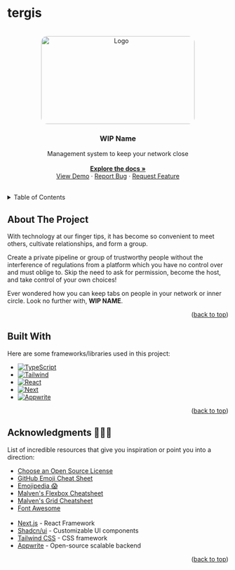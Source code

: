 # tergis


<!-- PROJECT LOGO -->
<br />
<div align="center" id='readme-top'>
  <img src="https://cdn.dribbble.com/users/5030338/screenshots/11158900/media/4a1c09cd612996098031920bf821a9ea.gif" alt="Logo" target='blank' width="350" height="200" style='border-radius: 1em'>

  <h3 align="center">WIP Name</h3>

  <p align="center">
    Management system to keep your network close
    <br />
    <br />
    <a href="https://github.com/WackyChomp/tergis"><strong>Explore the docs »</strong></a>
    <br />
    <a href="https://github.com/WackyChomp/tergis">View Demo</a>
    ·
    <a href="https://github.com/WackyChomp/tergis/issues">Report Bug</a>
    ·
    <a href="https://github.com/WackyChomp/tergis/issues">Request Feature</a>
  </p>
</div>

<br />


<!-- TABLE OF CONTENTS -->
<details>
  <summary>Table of Contents</summary>
  <ol>
    <li><a href="#about-the-project">About The Project</a></li>
    <li><a href="#built-with">Built With</a></li>
    <li><a href="#acknowledgments">Acknowledgments</a></li>
    <li><a href="#"></a></li>
    <li><a href="#"></a></li>
  </ol>
</details>


## About The Project
With technology at our finger tips, it has become so convenient to meet others, cultivate relationships, and form a group. 

Create a private pipeline or group of trustworthy people without the interference of regulations from a platform which you have no control over and must oblige to. Skip the need to ask for permission, become the host, and take control of your own choices!

Ever wondered how you can keep tabs on people in your network or inner circle. Look no further with, <b>WIP NAME</b>.

<p align="right">(<a href="#readme-top">back to top</a>)</p>



<!-- BUILT WITH -->
## Built With
Here are some frameworks/libraries used in this project:
* [![TypeScript][TypeScript]][TypeScript-url]
* [![Tailwind][Tailwind.css]][Tailwind-url]
* [![React][React.js]][React-url]
* [![Next][Next.js]][Next-url]
* [![Appwrite][Appwrite]][Appwrite-url]

<p align="right">(<a href="#readme-top">back to top</a>)</p>


<!-- ACKNOWLEDGMENTS -->
## Acknowledgments 🌟🤗🌟

List of incredible resources that give you inspiration or point you into a direction:

* [Choose an Open Source License](https://choosealicense.com)
* [GitHub Emoji Cheat Sheet](https://www.webpagefx.com/tools/emoji-cheat-sheet)
* [Emojipedia 😱](https://emojipedia.org/smileys)
* [Malven's Flexbox Cheatsheet](https://flexbox.malven.co/)
* [Malven's Grid Cheatsheet](https://grid.malven.co/)
* [Font Awesome](https://fontawesome.com)
<br><br>
* [Next.js](https://nextjs.org/) - React Framework
* [Shadcn/ui](https://ui.shadcn.com/docs) - Customizable UI components
* [Tailwind CSS](https://tailwindcss.com/docs/installation) - CSS framework
* [Appwrite](https://appwrite.io/) - Open-source scalable backend

<p align="right">(<a href="#readme-top">back to top</a>)</p>



[Next.js]: https://img.shields.io/badge/next.js-000000?style=for-the-badge&logo=nextdotjs&logoColor=white
[Next-url]: https://nextjs.org/
[TypeScript]: https://img.shields.io/badge/TypeScript-007ACC?style=for-the-badge&logo=typescript&logoColor=white
[TypeScript-url]: https://www.typescriptlang.org/

[React.js]: https://img.shields.io/badge/React-20232A?style=for-the-badge&logo=react&logoColor=61DAFB
[React-url]: https://reactjs.org/
[Tailwind.css]: https://img.shields.io/badge/Tailwind_CSS-38B2AC?style=for-the-badge&logo=tailwind-css&logoColor=white
[Tailwind-url]: https://tailwindcss.com/

[Appwrite]: https://img.shields.io/badge/Appwrite-%23FD366E.svg?style=for-the-badge&logo=appwrite&logoColor=white
[Appwrite-url]: https://appwrite.io/
